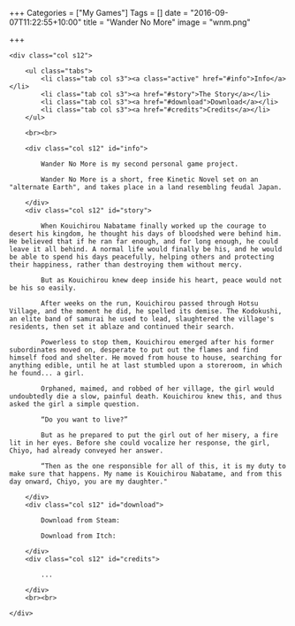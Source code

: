 +++
Categories = ["My Games"]
Tags = []
date = "2016-09-07T11:22:55+10:00"
title = "Wander No More"
image = "wnm.png"

+++

<div class="row">

	<div class="col s12">

		<ul class="tabs">
			<li class="tab col s3"><a class="active" href="#info">Info</a></li>
	        <li class="tab col s3"><a href="#story">The Story</a></li>
	        <li class="tab col s3"><a href="#download">Download</a></li>
	        <li class="tab col s3"><a href="#credits">Credits</a></li>
		</ul>

		<br><br>

		<div class="col s12" id="info">

			Wander No More is my second personal game project.

			Wander No More is a short, free Kinetic Novel set on an "alternate Earth", and takes place in a land resembling feudal Japan.

		</div>
		<div class="col s12" id="story">

			When Kouichirou Nabatame finally worked up the courage to desert his kingdom, he thought his days of bloodshed were behind him. He believed that if he ran far enough, and for long enough, he could leave it all behind. A normal life would finally be his, and he would be able to spend his days peacefully, helping others and protecting their happiness, rather than destroying them without mercy.

			But as Kouichirou knew deep inside his heart, peace would not be his so easily.

			After weeks on the run, Kouichirou passed through Hotsu Village, and the moment he did, he spelled its demise. The Kodokushi, an elite band of samurai he used to lead, slaughtered the village's residents, then set it ablaze and continued their search.

			Powerless to stop them, Kouichirou emerged after his former subordinates moved on, desperate to put out the flames and find himself food and shelter. He moved from house to house, searching for anything edible, until he at last stumbled upon a storeroom, in which he found... a girl.

			Orphaned, maimed, and robbed of her village, the girl would undoubtedly die a slow, painful death. Kouichirou knew this, and thus asked the girl a simple question.

			“Do you want to live?”

			But as he prepared to put the girl out of her misery, a fire lit in her eyes. Before she could vocalize her response, the girl, Chiyo, had already conveyed her answer.

			“Then as the one responsible for all of this, it is my duty to make sure that happens. My name is Kouichirou Nabatame, and from this day onward, Chiyo, you are my daughter."

		</div>
		<div class="col s12" id="download">

			Download from Steam:

			Download from Itch:

		</div>
		<div class="col s12" id="credits">

			...

		</div>
		<br><br>

	</div>

</div>
